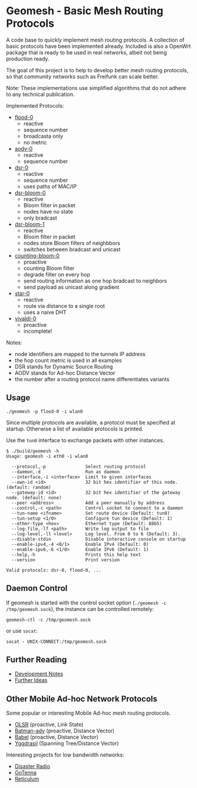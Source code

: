 # Geomesh - Basic Mesh Routing Protocols

A code base to quickly implement mesh routing protocols. A collection of basic protocols have been implemented already.
Included is also a OpenWrt package that is ready to be used in real networks, albeit not being production ready.

The goal of this project is to help to develop better mesh routing protocols, so that community networks such as Freifunk can scale better.

Note: These implementations use simplified algorithms that do not adhere to any technical publication.

Implemented Protocols:

- [flood-0](src/flood-0/)
  - reactive
  - sequence number
  - broadcasta only
  - no metric
- [aodv-0](src/aodv-0/)
  - reactive
  - sequence number
- [dsr-0](src/dsr-0/)
  - reactive
  - sequence number
  - uses paths of MAC/IP
- [dsr-bloom-0](src/dsr-bloom-0/)
  - reactive
  - Bloom filter in packet
  - nodes have no state
  - only bradcast
- [dsr-bloom-1](src/dsr-bloom-1/)
  - reactive
  - Bloom filter in packet
  - nodes store Bloom filters of neighbbors
  - switches between bradcast and unicast
- [counting-bloom-0](src/counting-bloom-0/)
  - proactive
  - counting Bloom filter
  - degrade filter on every hop
  - send routing information as one hop bradcast to neighbors
  - send payload as unicast along gradient
- [star-0](src/star-0/)
  - reactive
  - route via distance to a single root
  - uses a naive DHT
- [vivaldi-0](src/vivaldi-0/)
  - proactive
  - incomplete!

Notes:
 - node identifiers are mapped to the tunnels IP address
 - the hop count metric is used in all examples
 - DSR stands for Dynamic Source Routing
 - AODV stands for Ad-hoc Distance Vector
 - the number after a routing protocol name differentiates variants

## Usage

```
./geomesh -p flood-0 -i wlan0
```

Since multiple protocols are available, a protocol must be specified at startup.
Otherwise a list of available protocols is printed.

Use the `tun0` interface to exchange packets with other instances.

```
$ ./build/geomesh -h
Usage: geomesh -i eth0 -i wlan0

  --protocol,-p               Select routing protocol
  --daemon,-d                 Run as daemon
  --interface,-i <interface>  Limit to given interfaces
  --own-id <id>               32 bit hex identifier of this node. (default: random)
  --gateway-id <id>           32 bit hex identifier of the gateway node. (default: none)
  --peer <address>            Add a peer manually by address
  --control,-c <path>         Control socket to connect to a daemon
  --tun-name <ifname>         Set route device (Default: tun0)
  --tun-setup <1/0>           Configure tun device (Default: 1)
  --ether-type <hex>          Ethernet type (Default: 88b5)
  --log-file,-lf <path>       Write log output to file
  --log-level,-ll <level>     Log level. From 0 to 6 (Default: 3).
  --disable-stdin             Disable interactive console on startup
  --enable-ipv4,-4 <0/1>      Enable IPv4 (Default: 0)
  --enable-ipv6,-6 <1/0>      Enable IPv6 (Default: 1)
  --help,-h                   Prints this help text
  --version                   Print version

Valid protocols: dsr-0, flood-0, ...
```

## Daemon Control

If geomesh is started with the control socket option (`./geomesh -c /tmp/geomesh.sock`), the instance can be controlled remotely:

```
geomesh-ctl -c /tmp/geomesh.sock
```

or use `socat`:

```
socat - UNIX-CONNECT:/tmp/geomesh.sock
```

## Further Reading

* [Development Notes](docs/notes.md)
* [Further Ideas](docs/ideas.md)

## Other Mobile Ad-hoc Network Protocols

Some popular or interesting Mobile Ad-hoc mesh routing protocols.

* [OLSR](https://datatracker.ietf.org/doc/html/rfc3626) (proactive, Link State)
* [Batman-adv](https://www.open-mesh.org/projects/batman-adv/wiki/Wiki) (proactive, Distance Vector)
* [Babel](https://www.irif.fr/~jch/software/babel/) (proactive, Distance Vector)
* [Yggdrasil](https://yggdrasil-network.github.io/) (Spanning Tree/Distance Vector)

Interesting projects for low bandwidth networks:

* [Disaster Radio](https://disaster.radio/)
* [GoTenna](https://gotenna.com/)
* [Reticulum](https://unsigned.io/projects/reticulum/)
